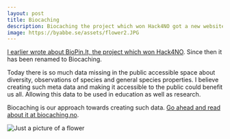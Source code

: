 ```yaml
---
layout: post
title: Biocaching
description: Biocaching the project which won Hack4NO got a new website.
image: https://byabbe.se/assets/flower2.JPG
---
```


[I earlier wrote about BioPin.It, the project which won Hack4NO](https://byabbe.se/blog/2015/07/01/hack4no/). Since then it has been renamed to Biocaching.

Today there is so much data missing in the public accessible space about diversity, observations of species and general species properties. I believe creating such meta data and making it accessible to the public could benefit us all. Allowing this data to be used in education as well as research.

Biocaching is our approach towards creating such data. [Go ahead and read about it at biocaching.no](http://biocaching.no/).

![Just a picture of a flower](https://byabbe.se/assets/flower2.JPG)

